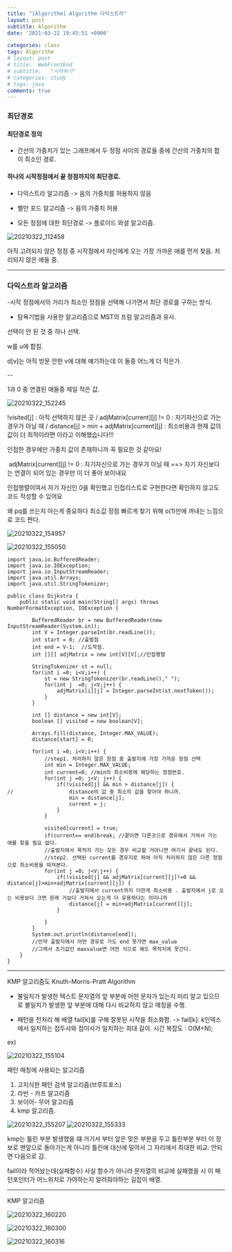 ```yaml
---
title: "[Algorithm] Algorithm 다익스트라"
layout: post
subtitle: Algorithm
date: '2021-03-22 19:45:51 +0900'

categories: class
tags: Algorithm
# layout: post
# title:  WebFrontEnd
# subtitle:   "시작하기"
# categories: study
# tags: java
comments: true
---
```


### 최단경로

#### 최단경로 정의
- 간선의 가중치가 있는 그래프에서 두 정점 사이의 경로들 중에 간선의 가중치의 합이 최소인 경로.


#### 하나의 시작정점에서 끝 정점까지의 최단경로.

- 다익스트라 알고리즘
-> 음의 가중치를 허용하지 않음
- 벨만 포드 알고리즘
-> 음의 가중치 허용

- 모든 정점에 대한 최단경로
-> 플로이드 와셜 알고리즘.


![20210322_112458](/assets/20210322_112458.png)


아직 고려되지 않은 정점 중 시작점에서 자신에게 오는 가장 가까운 애를 먼저 찾음. 처리되지 않은 애들 중.



-----

### 다익스트라 알고리즘


-시작 정점에서의 거리가 최소인 정점을 선택해 나가면서 최단 경로를 구하는 방식.


- 탐욕기법을 사용한 알고리즘으로 MST의 프림 알고리즘과 유사.

선택이 안 된 것 중 하나 선택.




w를 u에 합침.

d[v]는 아직 방문 안한 v에 대해 얘기하는데 이 둘중 어느게 더 작은가.

--

1과 0 중 연결된 애들중 제일 작은 값.

![20210322_152245](/assets/20210322_152245.png)


​!visited[j] : 아직 선택하지 않은 곳 / adjMatrix[current][j] != 0 : 자기자신으로 가는 경우가 아닐 때 / distance[j] > min + adjMatrix[current][j] : 최소비용과 현재 값의 값이 더 최적이라면 이라고 이해했습니다!!!

인접한 경우에만 가중치 값이 존재하니까 꼭 필요한 것 같아요!

​ adjMatrix[current][j] != 0 : 자기자신으로 가는 경우가 아닐 때 ==> 자기 자신보다는 연결이 되어 있는 경우만 이 더 좋아 보이내요

인접행렬이여서 자기 자신인 0을 확인했고 인접리스트로 구현한다면 확인하지 않고도 코드 작성할 수 있어요

왜 pq를 쓰는지 아는게 중요하다 최소값 정점 빠르게 찾기 위해 o(1)만에 꺼내는 느낌으로 코드 짠다.


![20210322_154957](/assets/20210322_154957.png)

![20210322_155050](/assets/20210322_155050.png)


```
import java.io.BufferedReader;
import java.io.IOException;
import java.io.InputStreamReader;
import java.util.Arrays;
import java.util.StringTokenizer;

public class Dijkstra {
	public static void main(String[] args) throws NumberFormatException, IOException {

		BufferedReader br = new BufferedReader(new InputStreamReader(System.in));
		int V = Integer.parseInt(br.readLine());
		int start = 0; //출발점
		int end = V-1;	//도착점.
		int [][] adjMatrix = new int[V][V];//인접행렬

		StringTokenizer st = null;
		for(int i =0; i<V;i++) {
			st = new StringTokenizer(br.readLine()," ");
			for(int j  =0; j<V;j++) {
				adjMatrix[i][j] = Integer.parseInt(st.nextToken());
			}
		}

		int [] distance = new int[V];
		boolean [] visited = new boolean[V];

		Arrays.fill(distance, Integer.MAX_VALUE);
		distance[start] = 0;

		for(int i =0; i<V;i++) {
			//step1. 처리하지 않은 정점 중 출발지에 가장 가까운 정점 선택
			int min = Integer.MAX_VALUE;
			int current=0; //min의 최소비용에 해당하는 정점번호.
			for(int j =0; j<V; j++) {
				if(!visited[j] && min > distance[j]) {
//					distance의 값 중 최소의 값을 찾아야 하니까.
					min = distance[j];
					current = j;
				}
			}

			visited[current] = true;
			if(current== end)break; //끝이면 다른곳으로 경유해서 거쳐서 가는 애를 찾을 필요 없다.
			//출발지에서 목적지 가는 모든 경우 비교할 거아니면 여기서 끝내도 된다.
			//step2. 선택된 current를 경유지로 하여 아직 처리하지 않은 다른 정점으로 최소비용을 따져본다.
			for(int j =0; j<V;j++) {
				if(!visited[j] && adjMatrix[current][j]!=0 && distance[j]>min+adjMatrix[current][j]) {
					//출발지에서 current까지 더한게 최소비용 . 출발지에서 j로 오는 비용보다 크면 원래 거보다 거쳐서 오는게 더 유용하다는 의미니까
					distance[j] = min+adjMatrix[current][j];
				}

			}
		}
		System.out.println(distance[end]);
		//만약 출발지에서 어떤 경유로 가도 end 못가면 max_value
		//그래서 초기값인 maxvalue면 어떤 식으로 해도 목적지에 못간다.
	}
}
```

---------


KMP 알고리즘도
Knuth-Morris-Pratt Algorithm

- 불일치가 발생한 텍스트 문자열의 앞 부분에 어떤 문자가 있는지 미리 알고 있으므로 불일치가 발생한 앞 부분에 대해 다시 비교하지 않고 매칭을 수행.

- 패턴을 전처리 해 배열 fail[k]를 구해 잘못된 시작을 최소화함.
-> fail[k]: k인덱스에서 일치하는 접두사와 접미사가 일치하는 최대 길이.
시간 복잡도 : O(M+N);


ex)

![20210322_155104](/assets/20210322_155104.png)


패턴 매칭에 사용되는 알고리즘

1. 고지식한 패턴 검색 알고리즘(브루트포스)
2. 라빈 - 카프 알고리즘
3. 보이어- 무어 알고리즘
4. kmp 알고리즘.

![20210322_155207](/assets/20210322_155207.png)
![20210322_155333](/assets/20210322_155333.png)


kmp는 틀린 부분 발생했을 떄 거기서 부터 앞은 맞은 부분을 두고 틀린부분 부터 이 정보로 맨앞으로 돌아가는게 아니라 틀린애 대신에 밀어서 그 자리에서 최대한 비교. 안되면 다음으로 감.

fail이라 적어놨는데(실패함수)
사실 함수가 아니라 문자열의 비교에 실패했을 시 이 패턴포인터가 어느위치로 가야하는지 알려줘야하는 길잡이 배열.

----

KMP 알고리즘

![20210322_160220](/assets/20210322_160220.png)

![20210322_160300](/assets/20210322_160300.png)

![20210322_160316](/assets/20210322_160316.png)
